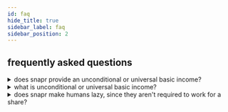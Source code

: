 ```yaml
---
id: faq
hide_title: true
sidebar_label: faq
sidebar_position: 2
---
```


## frequently asked questions

<details>
  <summary>does snapr provide an unconditional or universal basic income?</summary>
  <blockquote>
    snapr is available to every human, without exception and without charge at a rate of 1 unit per human per day until the supply is exhausted.  
    there are technical challenges around ensuring that an individual only maintains a single identity and those challenges necessitate some safeguards that may increase the difficulty some humans experience in gaining access to the snapr they are entitled to.  
    snapr endeavours to set the bar to access as low as practicable and we welcome assistance and ideas on how that bar may be lowered further without compromising on the caveat that no human should obtain more than the fair share all humans are entitled to.
  </blockquote>
</details>

<details>
  <summary>what is unconditional or universal basic income?</summary>
  <blockquote>
    there's a good explanation on wikipedia at: [universal basic income](https://en.wikipedia.org/wiki/Universal_basic_income)
  </blockquote>
</details>

<details>
  <summary>does snapr make humans lazy, since they aren't required to work for a share?</summary>
  <blockquote>
    we don't know. we've never experienced a world where all humans have enough of their basic requirements for survival.  
    we do know that a world without ubi includes a lot of humans that don't have their basic needs met.  
    the snapr mission is to reduce suffering caused by a lack of the fundamentals of human survival. there may be other causes dedicated to reducing human laziness, but this is not on the snapr agenda.
  </blockquote>
</details>
